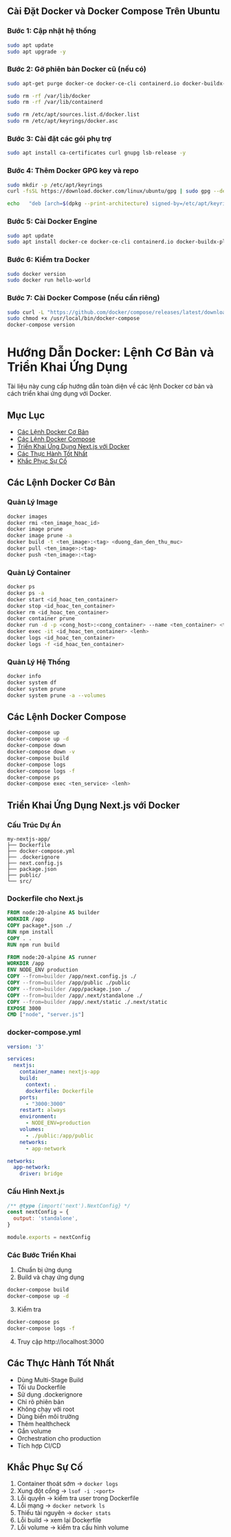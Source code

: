 
## Cài Đặt Docker và Docker Compose Trên Ubuntu

### Bước 1: Cập nhật hệ thống
```bash
sudo apt update
sudo apt upgrade -y
```

### Bước 2: Gỡ phiên bản Docker cũ (nếu có)
```bash
sudo apt-get purge docker-ce docker-ce-cli containerd.io docker-buildx-plugin docker-compose-plugin docker-ce-rootless-extras

sudo rm -rf /var/lib/docker
sudo rm -rf /var/lib/containerd

sudo rm /etc/apt/sources.list.d/docker.list
sudo rm /etc/apt/keyrings/docker.asc
```

### Bước 3: Cài đặt các gói phụ trợ
```bash
sudo apt install ca-certificates curl gnupg lsb-release -y
```

### Bước 4: Thêm Docker GPG key và repo
```bash
sudo mkdir -p /etc/apt/keyrings
curl -fsSL https://download.docker.com/linux/ubuntu/gpg | sudo gpg --dearmor -o /etc/apt/keyrings/docker.gpg

echo   "deb [arch=$(dpkg --print-architecture) signed-by=/etc/apt/keyrings/docker.gpg]   https://download.docker.com/linux/ubuntu $(lsb_release -cs) stable" |   sudo tee /etc/apt/sources.list.d/docker.list > /dev/null
```

### Bước 5: Cài Docker Engine
```bash
sudo apt update
sudo apt install docker-ce docker-ce-cli containerd.io docker-buildx-plugin docker-compose-plugin -y
```

### Bước 6: Kiểm tra Docker
```bash
sudo docker version
sudo docker run hello-world
```

### Bước 7: Cài Docker Compose (nếu cần riêng)
```bash
sudo curl -L "https://github.com/docker/compose/releases/latest/download/docker-compose-$(uname -s)-$(uname -m)" -o /usr/local/bin/docker-compose
sudo chmod +x /usr/local/bin/docker-compose
docker-compose version
```


# Hướng Dẫn Docker: Lệnh Cơ Bản và Triển Khai Ứng Dụng

Tài liệu này cung cấp hướng dẫn toàn diện về các lệnh Docker cơ bản và cách triển khai ứng dụng với Docker.

## Mục Lục
- [Các Lệnh Docker Cơ Bản](#các-lệnh-docker-cơ-bản)
- [Các Lệnh Docker Compose](#các-lệnh-docker-compose)
- [Triển Khai Ứng Dụng Next.js với Docker](#triển-khai-ứng-dụng-nextjs-với-docker)
- [Các Thực Hành Tốt Nhất](#các-thực-hành-tốt-nhất)
- [Khắc Phục Sự Cố](#khắc-phục-sự-cố)

## Các Lệnh Docker Cơ Bản

### Quản Lý Image
```bash
docker images
docker rmi <ten_image_hoac_id>
docker image prune
docker image prune -a
docker build -t <ten_image>:<tag> <duong_dan_den_thu_muc>
docker pull <ten_image>:<tag>
docker push <ten_image>:<tag>
```

### Quản Lý Container
```bash
docker ps
docker ps -a
docker start <id_hoac_ten_container>
docker stop <id_hoac_ten_container>
docker rm <id_hoac_ten_container>
docker container prune
docker run -d -p <cong_host>:<cong_container> --name <ten_container> <ten_image>:<tag>
docker exec -it <id_hoac_ten_container> <lenh>
docker logs <id_hoac_ten_container>
docker logs -f <id_hoac_ten_container>
```

### Quản Lý Hệ Thống
```bash
docker info
docker system df
docker system prune
docker system prune -a --volumes
```

## Các Lệnh Docker Compose
```bash
docker-compose up
docker-compose up -d
docker-compose down
docker-compose down -v
docker-compose build
docker-compose logs
docker-compose logs -f
docker-compose ps
docker-compose exec <ten_service> <lenh>
```

## Triển Khai Ứng Dụng Next.js với Docker

### Cấu Trúc Dự Án
```
my-nextjs-app/
├── Dockerfile
├── docker-compose.yml
├── .dockerignore
├── next.config.js
├── package.json
├── public/
└── src/
```

### Dockerfile cho Next.js
```dockerfile
FROM node:20-alpine AS builder
WORKDIR /app
COPY package*.json ./
RUN npm install
COPY . .
RUN npm run build

FROM node:20-alpine AS runner
WORKDIR /app
ENV NODE_ENV production
COPY --from=builder /app/next.config.js ./
COPY --from=builder /app/public ./public
COPY --from=builder /app/package.json ./
COPY --from=builder /app/.next/standalone ./
COPY --from=builder /app/.next/static ./.next/static
EXPOSE 3000
CMD ["node", "server.js"]
```

### docker-compose.yml
```yaml
version: '3'

services:
  nextjs:
    container_name: nextjs-app
    build:
      context: .
      dockerfile: Dockerfile
    ports:
      - "3000:3000"
    restart: always
    environment:
      - NODE_ENV=production
    volumes:
      - ./public:/app/public
    networks:
      - app-network

networks:
  app-network:
    driver: bridge
```

### Cấu Hình Next.js
```javascript
/** @type {import('next').NextConfig} */
const nextConfig = {
  output: 'standalone',
}

module.exports = nextConfig
```

### Các Bước Triển Khai
1. Chuẩn bị ứng dụng
2. Build và chạy ứng dụng
```bash
docker-compose build
docker-compose up -d
```
3. Kiểm tra
```bash
docker-compose ps
docker-compose logs -f
```
4. Truy cập http://localhost:3000

## Các Thực Hành Tốt Nhất
- Dùng Multi-Stage Build
- Tối ưu Dockerfile
- Sử dụng .dockerignore
- Chỉ rõ phiên bản
- Không chạy với root
- Dùng biến môi trường
- Thêm healthcheck
- Gắn volume
- Orchestration cho production
- Tích hợp CI/CD

## Khắc Phục Sự Cố
1. Container thoát sớm → `docker logs`
2. Xung đột cổng → `lsof -i :<port>`
3. Lỗi quyền → kiểm tra user trong Dockerfile
4. Lỗi mạng → `docker network ls`
5. Thiếu tài nguyên → `docker stats`
6. Lỗi build → xem lại Dockerfile
7. Lỗi volume → kiểm tra cấu hình volume
